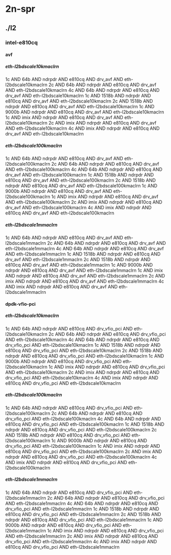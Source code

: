 # 2n-spr
## ./l2
### intel-e810cq
#### avf
##### eth-l2bdscale10kmaclrn
1c AND 64b AND ndrpdr AND e810cq AND drv_avf AND eth-l2bdscale10kmaclrn
2c AND 64b AND ndrpdr AND e810cq AND drv_avf AND eth-l2bdscale10kmaclrn
4c AND 64b AND ndrpdr AND e810cq AND drv_avf AND eth-l2bdscale10kmaclrn
1c AND 1518b AND ndrpdr AND e810cq AND drv_avf AND eth-l2bdscale10kmaclrn
2c AND 1518b AND ndrpdr AND e810cq AND drv_avf AND eth-l2bdscale10kmaclrn
1c AND 9000b AND ndrpdr AND e810cq AND drv_avf AND eth-l2bdscale10kmaclrn
1c AND imix AND ndrpdr AND e810cq AND drv_avf AND eth-l2bdscale10kmaclrn
2c AND imix AND ndrpdr AND e810cq AND drv_avf AND eth-l2bdscale10kmaclrn
4c AND imix AND ndrpdr AND e810cq AND drv_avf AND eth-l2bdscale10kmaclrn
##### eth-l2bdscale100kmaclrn
1c AND 64b AND ndrpdr AND e810cq AND drv_avf AND eth-l2bdscale100kmaclrn
2c AND 64b AND ndrpdr AND e810cq AND drv_avf AND eth-l2bdscale100kmaclrn
4c AND 64b AND ndrpdr AND e810cq AND drv_avf AND eth-l2bdscale100kmaclrn
1c AND 1518b AND ndrpdr AND e810cq AND drv_avf AND eth-l2bdscale100kmaclrn
2c AND 1518b AND ndrpdr AND e810cq AND drv_avf AND eth-l2bdscale100kmaclrn
1c AND 9000b AND ndrpdr AND e810cq AND drv_avf AND eth-l2bdscale100kmaclrn
1c AND imix AND ndrpdr AND e810cq AND drv_avf AND eth-l2bdscale100kmaclrn
2c AND imix AND ndrpdr AND e810cq AND drv_avf AND eth-l2bdscale100kmaclrn
4c AND imix AND ndrpdr AND e810cq AND drv_avf AND eth-l2bdscale100kmaclrn
##### eth-l2bdscale1mmaclrn
1c AND 64b AND ndrpdr AND e810cq AND drv_avf AND eth-l2bdscale1mmaclrn
2c AND 64b AND ndrpdr AND e810cq AND drv_avf AND eth-l2bdscale1mmaclrn
4c AND 64b AND ndrpdr AND e810cq AND drv_avf AND eth-l2bdscale1mmaclrn
1c AND 1518b AND ndrpdr AND e810cq AND drv_avf AND eth-l2bdscale1mmaclrn
2c AND 1518b AND ndrpdr AND e810cq AND drv_avf AND eth-l2bdscale1mmaclrn
1c AND 9000b AND ndrpdr AND e810cq AND drv_avf AND eth-l2bdscale1mmaclrn
1c AND imix AND ndrpdr AND e810cq AND drv_avf AND eth-l2bdscale1mmaclrn
2c AND imix AND ndrpdr AND e810cq AND drv_avf AND eth-l2bdscale1mmaclrn
4c AND imix AND ndrpdr AND e810cq AND drv_avf AND eth-l2bdscale1mmaclrn
#### dpdk-vfio-pci
##### eth-l2bdscale10kmaclrn
1c AND 64b AND ndrpdr AND e810cq AND drv_vfio_pci AND eth-l2bdscale10kmaclrn
2c AND 64b AND ndrpdr AND e810cq AND drv_vfio_pci AND eth-l2bdscale10kmaclrn
4c AND 64b AND ndrpdr AND e810cq AND drv_vfio_pci AND eth-l2bdscale10kmaclrn
1c AND 1518b AND ndrpdr AND e810cq AND drv_vfio_pci AND eth-l2bdscale10kmaclrn
2c AND 1518b AND ndrpdr AND e810cq AND drv_vfio_pci AND eth-l2bdscale10kmaclrn
1c AND 9000b AND ndrpdr AND e810cq AND drv_vfio_pci AND eth-l2bdscale10kmaclrn
1c AND imix AND ndrpdr AND e810cq AND drv_vfio_pci AND eth-l2bdscale10kmaclrn
2c AND imix AND ndrpdr AND e810cq AND drv_vfio_pci AND eth-l2bdscale10kmaclrn
4c AND imix AND ndrpdr AND e810cq AND drv_vfio_pci AND eth-l2bdscale10kmaclrn
##### eth-l2bdscale100kmaclrn
1c AND 64b AND ndrpdr AND e810cq AND drv_vfio_pci AND eth-l2bdscale100kmaclrn
2c AND 64b AND ndrpdr AND e810cq AND drv_vfio_pci AND eth-l2bdscale100kmaclrn
4c AND 64b AND ndrpdr AND e810cq AND drv_vfio_pci AND eth-l2bdscale100kmaclrn
1c AND 1518b AND ndrpdr AND e810cq AND drv_vfio_pci AND eth-l2bdscale100kmaclrn
2c AND 1518b AND ndrpdr AND e810cq AND drv_vfio_pci AND eth-l2bdscale100kmaclrn
1c AND 9000b AND ndrpdr AND e810cq AND drv_vfio_pci AND eth-l2bdscale100kmaclrn
1c AND imix AND ndrpdr AND e810cq AND drv_vfio_pci AND eth-l2bdscale100kmaclrn
2c AND imix AND ndrpdr AND e810cq AND drv_vfio_pci AND eth-l2bdscale100kmaclrn
4c AND imix AND ndrpdr AND e810cq AND drv_vfio_pci AND eth-l2bdscale100kmaclrn
##### eth-l2bdscale1mmaclrn
1c AND 64b AND ndrpdr AND e810cq AND drv_vfio_pci AND eth-l2bdscale1mmaclrn
2c AND 64b AND ndrpdr AND e810cq AND drv_vfio_pci AND eth-l2bdscale1mmaclrn
4c AND 64b AND ndrpdr AND e810cq AND drv_vfio_pci AND eth-l2bdscale1mmaclrn
1c AND 1518b AND ndrpdr AND e810cq AND drv_vfio_pci AND eth-l2bdscale1mmaclrn
2c AND 1518b AND ndrpdr AND e810cq AND drv_vfio_pci AND eth-l2bdscale1mmaclrn
1c AND 9000b AND ndrpdr AND e810cq AND drv_vfio_pci AND eth-l2bdscale1mmaclrn
1c AND imix AND ndrpdr AND e810cq AND drv_vfio_pci AND eth-l2bdscale1mmaclrn
2c AND imix AND ndrpdr AND e810cq AND drv_vfio_pci AND eth-l2bdscale1mmaclrn
4c AND imix AND ndrpdr AND e810cq AND drv_vfio_pci AND eth-l2bdscale1mmaclrn
